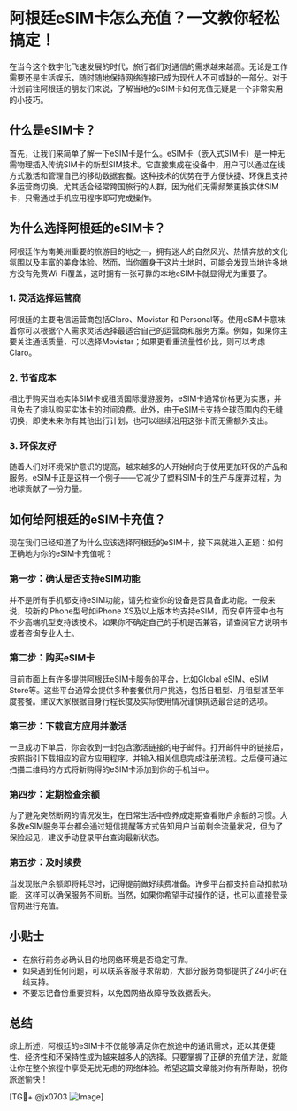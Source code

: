 # 阿根廷eSIM卡怎么充值？一文教你轻松搞定！

在当今这个数字化飞速发展的时代，旅行者们对通信的需求越来越高。无论是工作需要还是生活娱乐，随时随地保持网络连接已成为现代人不可或缺的一部分。对于计划前往阿根廷的朋友们来说，了解当地的eSIM卡如何充值无疑是一个非常实用的小技巧。

## 什么是eSIM卡？

首先，让我们来简单了解一下eSIM卡是什么。eSIM卡（嵌入式SIM卡）是一种无需物理插入传统SIM卡的新型SIM技术。它直接集成在设备中，用户可以通过在线方式激活和管理自己的移动数据套餐。这种技术的优势在于方便快捷、环保且支持多运营商切换。尤其适合经常跨国旅行的人群，因为他们无需频繁更换实体SIM卡，只需通过手机应用程序即可完成操作。

## 为什么选择阿根廷的eSIM卡？

阿根廷作为南美洲重要的旅游目的地之一，拥有迷人的自然风光、热情奔放的文化氛围以及丰富的美食体验。然而，当你置身于这片土地时，可能会发现当地许多地方没有免费Wi-Fi覆盖，这时拥有一张可靠的本地eSIM卡就显得尤为重要了。

### 1. 灵活选择运营商

阿根廷的主要电信运营商包括Claro、Movistar 和 Personal等。使用eSIM卡意味着你可以根据个人需求灵活选择最适合自己的运营商和服务方案。例如，如果你主要关注通话质量，可以选择Movistar；如果更看重流量性价比，则可以考虑Claro。

### 2. 节省成本

相比于购买当地实体SIM卡或租赁国际漫游服务，eSIM卡通常价格更为实惠，并且免去了排队购买实体卡的时间浪费。此外，由于eSIM卡支持全球范围内的无缝切换，即使未来你有其他出行计划，也可以继续沿用这张卡而无需额外支出。

### 3. 环保友好

随着人们对环境保护意识的提高，越来越多的人开始倾向于使用更加环保的产品和服务。eSIM卡正是这样一个例子——它减少了塑料SIM卡的生产与废弃过程，为地球贡献了一份力量。

## 如何给阿根廷的eSIM卡充值？

现在我们已经知道了为什么应该选择阿根廷的eSIM卡，接下来就进入正题：如何正确地为你的eSIM卡充值呢？

### 第一步：确认是否支持eSIM功能

并不是所有手机都支持eSIM功能，请先检查你的设备是否具备此功能。一般来说，较新的iPhone型号如iPhone XS及以上版本均支持eSIM，而安卓阵营中也有不少高端机型支持该技术。如果你不确定自己的手机是否兼容，请查阅官方说明书或者咨询专业人士。

### 第二步：购买eSIM卡

目前市面上有许多提供阿根廷eSIM卡服务的平台，比如Global eSIM、eSIM Store等。这些平台通常会提供多种套餐供用户挑选，包括日租型、月租型甚至年度套餐。建议大家根据自身行程长度及实际使用情况谨慎挑选最合适的选项。

### 第三步：下载官方应用并激活

一旦成功下单后，你会收到一封包含激活链接的电子邮件。打开邮件中的链接后，按照指引下载相应的官方应用程序，并输入相关信息完成注册流程。之后便可通过扫描二维码的方式将新购得的eSIM卡添加到你的手机当中。

### 第四步：定期检查余额

为了避免突然断网的情况发生，在日常生活中应养成定期查看账户余额的习惯。大多数eSIM服务平台都会通过短信提醒等方式告知用户当前剩余流量状况，但为了保险起见，建议手动登录平台查询最新状态。

### 第五步：及时续费

当发现账户余额即将耗尽时，记得提前做好续费准备。许多平台都支持自动扣款功能，这样可以确保服务不间断。当然，如果你希望手动操作的话，也可以直接登录官网进行充值。

## 小贴士

- 在旅行前务必确认目的地网络环境是否稳定可靠。
- 如果遇到任何问题，可以联系客服寻求帮助，大部分服务商都提供了24小时在线支持。
- 不要忘记备份重要资料，以免因网络故障导致数据丢失。

## 总结

综上所述，阿根廷的eSIM卡不仅能够满足你在旅途中的通讯需求，还以其便捷性、经济性和环保特性成为越来越多人的选择。只要掌握了正确的充值方法，就能让你在整个旅程中享受无忧无虑的网络体验。希望这篇文章能对你有所帮助，祝你旅途愉快！

[TG💪+ @jx0703 ![Image](https://github.com/user-attachments/assets/dbca1d08-cadb-493c-b0ec-ad6f7a83f270)]